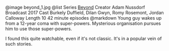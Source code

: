 @image		beyond_1.jpg
@list
Series		[Beyond](https://freeform.go.com/shows/beyond)
Creator		Adam Nussdorf
Broadcast		2017
Cast		Burkely Duffield, Dilan Gwyn, Romy Rosemont, Jordan Calloway
Length		10 42 minute episodes
@markdown
Young guy wakes up from a 12-year coma with super-powers.
Mysterious organisation pursues him to use those super-powers.

I found this quite watchable, even if it's not classic.
It's in a popular vein of such stories.
